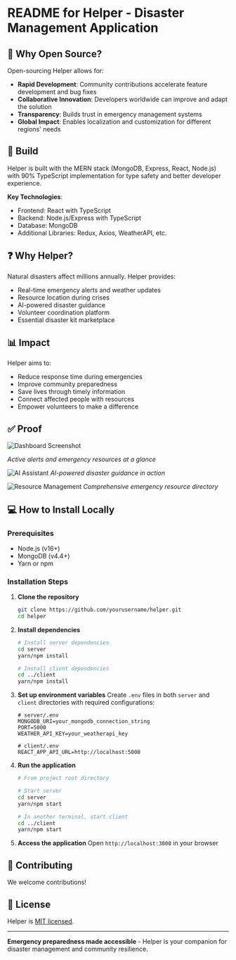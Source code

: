
# README for Helper - Disaster Management Application

## 🌟 Why Open Source?

Open-sourcing Helper allows for:
- **Rapid Development**: Community contributions accelerate feature development and bug fixes
- **Collaborative Innovation**: Developers worldwide can improve and adapt the solution
- **Transparency**: Builds trust in emergency management systems
- **Global Impact**: Enables localization and customization for different regions' needs

## 🚀 Build

Helper is built with the MERN stack (MongoDB, Express, React, Node.js) with 90% TypeScript implementation for type safety and better developer experience.

**Key Technologies**:
- Frontend: React with TypeScript
- Backend: Node.js/Express with TypeScript
- Database: MongoDB
- Additional Libraries: Redux, Axios, WeatherAPI, etc.

## ❓ Why Helper?

Natural disasters affect millions annually. Helper provides:
- Real-time emergency alerts and weather updates
- Resource location during crises
- AI-powered disaster guidance
- Volunteer coordination platform
- Essential disaster kit marketplace

## 📊 Impact

Helper aims to:
- Reduce response time during emergencies
- Improve community preparedness
- Save lives through timely information
- Connect affected people with resources
- Empower volunteers to make a difference

## ✅ Proof
![Dashboard Screenshot](https://github.com/user-attachments/assets/61f415f7-c4d5-45ab-b1b1-69659edb98d8)

*Active alerts and emergency resources at a glance*

![AI Assistant](screenshots/ai-assistant.png)
*AI-powered disaster guidance in action*

![Resource Management](screenshots/resources.png)
*Comprehensive emergency resource directory*

## 💻 How to Install Locally

### Prerequisites
- Node.js (v16+)
- MongoDB (v4.4+)
- Yarn or npm

### Installation Steps

1. **Clone the repository**
   ```bash
   git clone https://github.com/yourusername/helper.git
   cd helper
   ```

2. **Install dependencies**
   ```bash
   # Install server dependencies
   cd server
   yarn/npm install

   # Install client dependencies
   cd ../client
   yarn/npm install
   ```

3. **Set up environment variables**
   Create `.env` files in both `server` and `client` directories with required configurations:
   ```
   # server/.env
   MONGODB_URI=your_mongodb_connection_string
   PORT=5000
   WEATHER_API_KEY=your_weatherapi_key

   # client/.env
   REACT_APP_API_URL=http://localhost:5000
   ```

4. **Run the application**
   ```bash
   # From project root directory

   # Start server
   cd server
   yarn/npm start

   # In another terminal, start client
   cd ../client
   yarn/npm start
   ```

5. **Access the application**
   Open `http://localhost:3000` in your browser

## 🤝 Contributing

We welcome contributions!

## 📄 License

Helper is [MIT licensed](LICENSE).

---

**Emergency preparedness made accessible** - Helper is your companion for disaster management and community resilience.
